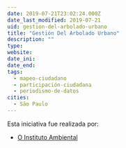 ```yaml
---
date: 2019-07-21T23:02:24.000Z
date_last_modified: 2019-07-21
uid: gestion-del-arbolado-urbano
title: "Gestión Del Arbolado Urbano"
description: ""
type: 
website: 
date_ini: 
date_end: 
tags:
  - mapeo-ciudadano
  - participación-ciudadana
  - periodismo-de-datos
cities: 
  - São Paulo
---
```


Esta iniciativa fue realizada por:

- [O Instituto Ambiental](/organizaciones/o-instituto-ambiental)
